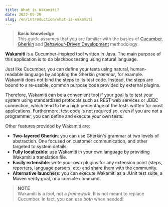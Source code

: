 ```yaml
---
title: What is Wakamiti?
date: 2022-09-20
slug: /en/introduction/what-is-wakamiti
---
```



> **Basic knowledge** <br />
> This guide assumes that you are familiar with the basics of [Cucumber](https://cucumber.io/docs/guides/overview/),
> [Gherkin](https://cucumber.io/docs/gherkin/) and [Behaviour-Driven Development](https://cucumber.io/docs/bdd/)
> methodology.

**Wakamiti** is a Cucumber-inspired tool written in Java. The main purpose of this application is to do blackbox testing 
using natural language.

Just like Cucumber, you can define your tests using natural, human-readable language by adopting the Gherkin *grammar*,
for example. Wakamiti does not bind the steps to its test code. Instead, the steps are bound to a re-usable, common 
purpose code provided by external plugins.

Therefore, Wakamiti can be a convenient tool if your goal is to test your system using standardized protocols such as 
REST web services or JDBC connection, which tend to be a high percentage of the tests written for most applications. 
Furthermore, test code is not required so, even if you are not a programmer, you can define and execute your own tests.

Other features provided by Wakamiti are:

- **Two-layered Gherkin**: you can use Gherkin's grammar at two levels of abstraction. One focused on customer
  communication, and other targeted to system details.
- **Fully localizable**: use Wakamiti in your own language by providing Wakamiti a translation file.
- **Easily extensible**: write your own plugins for any extension point (steps, reporters, language parsers, etc) and
  share them with the community.
- **Alternative launchers**: you can execute Wakamiti as a JUnit test suite, a Maven verify goal, or a console command.

> **NOTE** <br />
> Wakamiti is a *tool*, not a *framework*. It is not meant to replace Cucumber. In fact, you can use *both* when needed!
